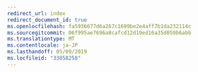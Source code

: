 ```yaml
---
redirect_url: index
redirect_document_id: true
ms.openlocfilehash: fa5936677d6a267c1699be2e4aff7b1da232114c
ms.sourcegitcommit: 06f995ae7696a8cafcd12d19ed16a35d059b6abb
ms.translationtype: MT
ms.contentlocale: ja-JP
ms.lasthandoff: 05/09/2019
ms.locfileid: "33858258"
---
```


